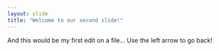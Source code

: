 ```yaml
---
layout: slide
title: "Welcome to our second slide!"
---
```

And this would be my first edit on a file...
Use the left arrow to go back!
